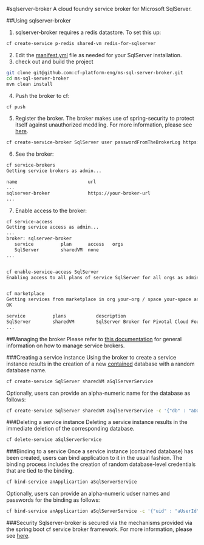 #sqlserver-broker
A cloud foundry service broker for Microsoft SqlServer.

##Using sqlserver-broker
1. sqlserver-broker requires a redis datastore. To set this up:
  ```bash
  cf create-service p-redis shared-vm redis-for-sqlserver
  ```
2. Edit the [manifest.yml](https://github.com/cf-platform-eng/ms-sql-server-broker/blob/master/sqlserver-broker/manifest.yml) file as needed for your SqlServer installation.
1. check out and build the project
  ```bash
  git clone git@github.com:cf-platform-eng/ms-sql-server-broker.git
  cd ms-sql-server-broker
  mvn clean install  
  ```
4. Push the broker to cf:
  
  ```bash
  cf push
  ```
5. Register the broker. The broker makes use of spring-security to protect itself against unauthorized meddling. For more information, please see [here](https://github.com/cloudfoundry-community/spring-boot-cf-service-broker#security).
  ```bash
  cf create-service-broker SqlServer user passwordFromTheBrokerLog https://uri.of.your.broker.app
  ```
6. See the broker:
  ```bash
  cf service-brokers
  Getting service brokers as admin...
  
  name                          url
  ...
  sqlserver-broker              https://your-broker-url
  ...
  ```
7. Enable access to the broker:
  ```bash
  cf service-access
  Getting service access as admin...
  ...
  broker: sqlserver-broker
     service          plan      access   orgs
     SqlServer        sharedVM  none
  ...
  
  
  cf enable-service-access SqlServer
  Enabling access to all plans of service SqlServer for all orgs as admin...


  cf marketplace
  Getting services from marketplace in org your-org / space your-space as you...
  OK
  
  service          plans           description
  SqlServer        sharedVM        SqlServer Broker for Pivotal Cloud Foundry
  ...
  ```
  
##Managing the broker
Please refer to [this documentation](https://docs.cloudfoundry.org/services/managing-service-brokers.html) for general information on how to manage service brokers.

###Creating a service instance
Using the broker to create a service instance results in the creation of a new [contained](https://docs.microsoft.com/en-us/sql/relational-databases/databases/contained-databases) database with a random database name.
  ```bash
  cf create-service SqlServer sharedVM aSqlServerService
  ```
Optionally, users can provide an alpha-numeric name for the database as follows:
  ```bash
  cf create-service SqlServer sharedVM aSqlServerService -c '{"db" : "aDatabaseName"}'
  ```
###Deleting a service instance
Deleting a service instance results in the immediate deletion of the corresponding database.
  ```bash
  cf delete-service aSqlServerService
  ```
###Binding to a service
Once a service instance (contained database) has been created, users can bind application to it in the usual fashion. The binding process includes the creation of random database-level credentials that are tied to the binding.
  ```bash
  cf bind-service anApplicartion aSqlServerService
  ```
Optionally, users can provide an alpha-numeric udser names and passwords for the binding as follows:
  ```bash
  cf bind-service anApplicartion aSqlServerService -c '{"uid" : "aUserId", "pw" : "aValidSqlServerPassword"}'
  ```
###Security
Sqlserver-broker is secured via the mechanisms provided via the spring boot cf service broker framework. For more information, please see [here](https://github.com/cloudfoundry-community/spring-boot-cf-service-broker#security).